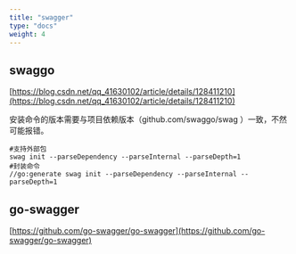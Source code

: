```yaml
---
title: "swagger"
type: "docs"
weight: 4
---
```


## swaggo

[https://blog.csdn.net/qq_41630102/article/details/128411210](https://blog.csdn.net/qq_41630102/article/details/128411210)

安装命令的版本需要与项目依赖版本（github.com/swaggo/swag
）一致，不然可能报错。

```shell
#支持外部包
swag init --parseDependency --parseInternal --parseDepth=1
#封装命令
//go:generate swag init --parseDependency --parseInternal --parseDepth=1
```

## go-swagger

[https://github.com/go-swagger/go-swagger](https://github.com/go-swagger/go-swagger)
